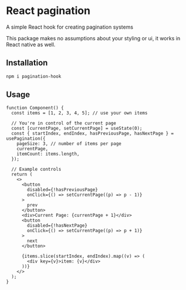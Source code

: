 # React pagination

A simple React hook for creating pagination systems

This package makes no assumptions about your styling or ui, it works in React native as well.

## Installation

```sh
npm i pagination-hook
```

## Usage

```tsx
function Component() {
  const items = [1, 2, 3, 4, 5]; // use your own items

  // You're in control of the current page
  const [currentPage, setCurrentPage] = useState(0);
  const { startIndex, endIndex, hasPreviousPage, hasNextPage } = usePagination({
    pageSize: 3, // number of items per page
    currentPage,
    itemCount: items.length,
  });

  // Example controls
  return (
    <>
      <button
        disabled={!hasPreviousPage}
        onClick={() => setCurrentPage((p) => p - 1)}
      >
        prev
      </button>
      <div>Current Page: {currentPage + 1}</div>
      <button
        disabled={!hasNextPage}
        onClick={() => setCurrentPage((p) => p + 1)}
      >
        next
      </button>

      {items.slice(startIndex, endIndex).map((v) => (
        <div key={v}>item: {v}</div>
      ))}
    </>
  );
}
```
